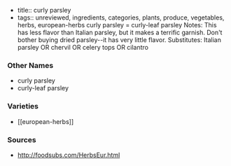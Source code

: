 - title:: curly parsley
- tags:: unreviewed, ingredients, categories, plants, produce, vegetables, herbs, european-herbs
curly parsley = curly-leaf parsley Notes: This has less flavor than Italian parsley, but it makes a terrific garnish. Don't bother buying dried parsley--it has very little flavor. Substitutes: Italian parsley OR chervil OR celery tops OR cilantro

### Other Names

* curly parsley
* curly-leaf parsley

### Varieties

* [[european-herbs]]

### Sources
* http://foodsubs.com/HerbsEur.html
